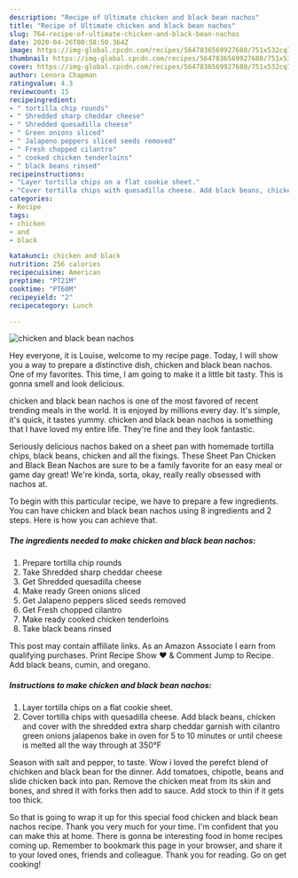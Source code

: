 ```yaml
---
description: "Recipe of Ultimate chicken and black bean nachos"
title: "Recipe of Ultimate chicken and black bean nachos"
slug: 764-recipe-of-ultimate-chicken-and-black-bean-nachos
date: 2020-04-26T00:58:50.364Z
image: https://img-global.cpcdn.com/recipes/5647836569927680/751x532cq70/chicken-and-black-bean-nachos-recipe-main-photo.jpg
thumbnail: https://img-global.cpcdn.com/recipes/5647836569927680/751x532cq70/chicken-and-black-bean-nachos-recipe-main-photo.jpg
cover: https://img-global.cpcdn.com/recipes/5647836569927680/751x532cq70/chicken-and-black-bean-nachos-recipe-main-photo.jpg
author: Lenora Chapman
ratingvalue: 4.3
reviewcount: 15
recipeingredient:
- " tortilla chip rounds"
- " Shredded sharp cheddar cheese"
- " Shredded quesadilla cheese"
- " Green onions sliced"
- " Jalapeno peppers sliced seeds removed"
- " Fresh chopped cilantro"
- " cooked chicken tenderloins"
- " black beans rinsed"
recipeinstructions:
- "Layer tortilla chips on a flat cookie sheet."
- "Cover tortilla chips with quesadilla cheese. Add black beans, chicken and cover with the shredded extra sharp cheddar garnish with cilantro green onions jalapenos bake in oven for 5 to 10 minutes  or until cheese is melted all the way through at 350°F"
categories:
- Recipe
tags:
- chicken
- and
- black

katakunci: chicken and black 
nutrition: 256 calories
recipecuisine: American
preptime: "PT21M"
cooktime: "PT60M"
recipeyield: "2"
recipecategory: Lunch

---
```



![chicken and black bean nachos](https://img-global.cpcdn.com/recipes/5647836569927680/751x532cq70/chicken-and-black-bean-nachos-recipe-main-photo.jpg)

Hey everyone, it is Louise, welcome to my recipe page. Today, I will show you a way to prepare a distinctive dish, chicken and black bean nachos. One of my favorites. This time, I am going to make it a little bit tasty. This is gonna smell and look delicious.

chicken and black bean nachos is one of the most favored of recent trending meals in the world. It is enjoyed by millions every day. It's simple, it's quick, it tastes yummy. chicken and black bean nachos is something that I have loved my entire life. They're fine and they look fantastic.

Seriously delicious nachos baked on a sheet pan with homemade tortilla chips, black beans, chicken and all the fixings. These Sheet Pan Chicken and Black Bean Nachos are sure to be a family favorite for an easy meal or game day great! We&#39;re kinda, sorta, okay, really really obsessed with nachos at.


To begin with this particular recipe, we have to prepare a few ingredients. You can have chicken and black bean nachos using 8 ingredients and 2 steps. Here is how you can achieve that.

<!--inarticleads1-->

##### The ingredients needed to make chicken and black bean nachos:

1. Prepare  tortilla chip rounds
1. Take  Shredded sharp cheddar cheese
1. Get  Shredded quesadilla cheese
1. Make ready  Green onions sliced
1. Get  Jalapeno peppers sliced seeds removed
1. Get  Fresh chopped cilantro
1. Make ready  cooked chicken tenderloins
1. Take  black beans rinsed


This post may contain affiliate links. As an Amazon Associate I earn from qualifying purchases. Print Recipe Show ❤ &amp; Comment Jump to Recipe. Add black beans, cumin, and oregano. 

<!--inarticleads2-->

##### Instructions to make chicken and black bean nachos:

1. Layer tortilla chips on a flat cookie sheet.
1. Cover tortilla chips with quesadilla cheese. Add black beans, chicken and cover with the shredded extra sharp cheddar garnish with cilantro green onions jalapenos bake in oven for 5 to 10 minutes  or until cheese is melted all the way through at 350°F


Season with salt and pepper, to taste. Wow i loved the perefct blend of chichken and black bean for the dinner. Add tomatoes, chipotle, beans and slide chicken back into pan. Remove the chicken meat from its skin and bones, and shred it with forks then add to sauce. Add stock to thin if it gets too thick. 

So that is going to wrap it up for this special food chicken and black bean nachos recipe. Thank you very much for your time. I'm confident that you can make this at home. There is gonna be interesting food in home recipes coming up. Remember to bookmark this page in your browser, and share it to your loved ones, friends and colleague. Thank you for reading. Go on get cooking!
